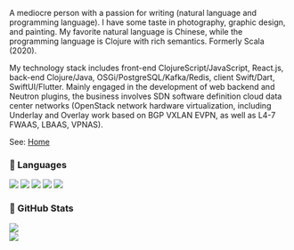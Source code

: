 A mediocre person with a passion for writing (natural language and programming language). I have some taste in photography, graphic design, and painting. My favorite natural language is Chinese, while the programming language is Clojure with rich semantics. Formerly Scala (2020).

My technology stack includes front-end ClojureScript/JavaScript, React.js, back-end Clojure/Java, OSGi/PostgreSQL/Kafka/Redis, client Swift/Dart, SwiftUI/Flutter. Mainly engaged in the development of web backend and Neutron plugins, the business involves SDN software definition cloud data center networks (OpenStack network hardware virtualization, including Underlay and Overlay work based on BGP VXLAN EVPN, as well as L4-7 FWAAS, LBAAS, VPNAS).

See: [Home](https://www.mazhangjing.com)

<!---

--->

### 🌟 Languages

<div>
  <img src="https://img.shields.io/badge/Clojure/Script-63B132?style=for-the-badge&logo=clojure&logoColor=white" />
  <img src="https://img.shields.io/badge/TypeScript-blue?style=for-the-badge&logo=typescript&logoColor=white" />
  <img src="https://img.shields.io/badge/Dart-03589c?style=for-the-badge&logo=dart&logoColor=white" />
  <img src="https://img.shields.io/badge/Swift-f05138?style=for-the-badge&logo=swift&logoColor=white" />
  <img src="https://img.shields.io/badge/Java-F7DF1E?style=for-the-badge&logo=java&logoColor=white" />
</div>
<!-- <div>
  <img src="https://img.shields.io/badge/Swift-f05138?style=for-the-badge&logo=swift&logoColor=white" />
  <img src="https://img.shields.io/badge/Rust-FFD43B?style=for-the-badge&logo=rust&logoColor=white" />
  <img src="https://img.shields.io/badge/C-00599C?style=for-the-badge&logo=c&logoColor=white" />
  <img src="https://img.shields.io/badge/Go-79d4fd?style=for-the-badge&logo=go&logoColor=white" />
  <img src="https://img.shields.io/badge/Python-FFD43B?style=for-the-badge&logo=python&logoColor=white" />
</div>
<div>
  <img src="https://img.shields.io/badge/JavaScript-F7DF1E?style=for-the-badge&logo=javascript&logoColor=white" />
  <img src="https://img.shields.io/badge/TypeScript-blue?style=for-the-badge&logo=typescript&logoColor=white" />
  <img src="https://img.shields.io/badge/Dart-03589c?style=for-the-badge&logo=dart&logoColor=white" />
</div> -->


### 🌟 GitHub Stats
<div>
  <a href="https://github.com/corkine">
    <img align=center src="https://github-readme-stats.vercel.app/api?username=corkine&show_icons=true&count_private=true&include_all_commits=true&hide_title=false"/>
  </a>
 </div>
 
   <div>
  <a href="https://github.com/corkine">
    <img align=center src="https://github-readme-stats.vercel.app/api/top-langs/?username=corkine&layout=compact&hide_title=false&card_width=445&exclude_repo=muninn4j,muninn,github-markdown-css,docs.scala-lang,notebook,mserver,syn-antd,css-diner,learn-os,YYeTsBot,anki,anki-sync-server,yd2anki,tensorflow,RedKindle" />
  </a>
</div>
